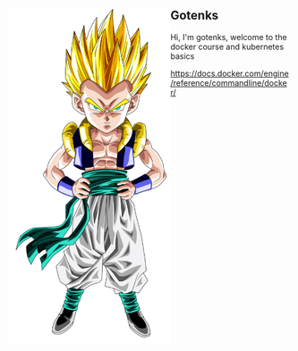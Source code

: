 <div style="vertical-aligh: center;"><img src="./doc/gotenks.png" alt="gotenks" align="left" height="600"/> <h2> Gotenks </h2> <p> 
Hi, I'm gotenks,  welcome to the docker course and kubernetes basics</p>

https://docs.docker.com/engine/reference/commandline/docker/
</div>
